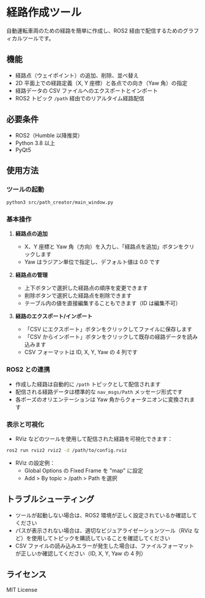# 経路作成ツール

自動運転車両のための経路を簡単に作成し、ROS2 経由で配信するためのグラフィカルツールです。

## 機能

-   経路点（ウェイポイント）の追加、削除、並べ替え
-   2D 平面上での経路定義（X, Y 座標）と各点での向き（Yaw 角）の指定
-   経路データの CSV ファイルへのエクスポートとインポート
-   ROS2 トピック `/path` 経由でのリアルタイム経路配信

## 必要条件

-   ROS2（Humble 以降推奨）
-   Python 3.8 以上
-   PyQt5

## 使用方法

### ツールの起動

```bash
python3 src/path_creator/main_window.py
```

### 基本操作

1. **経路点の追加**

    - X、Y 座標と Yaw 角（方向）を入力し、「経路点を追加」ボタンをクリックします
    - Yaw はラジアン単位で指定し、デフォルト値は 0.0 です

2. **経路点の管理**

    - 上下ボタンで選択した経路点の順序を変更できます
    - 削除ボタンで選択した経路点を削除できます
    - テーブル内の値を直接編集することもできます（ID は編集不可）

3. **経路のエクスポート/インポート**
    - 「CSV にエクスポート」ボタンをクリックしてファイルに保存します
    - 「CSV からインポート」ボタンをクリックして既存の経路データを読み込みます
    - CSV フォーマットは ID, X, Y, Yaw の 4 列です

### ROS2 との連携

-   作成した経路は自動的に `/path` トピックとして配信されます
-   配信される経路データは標準的な `nav_msgs/Path` メッセージ形式です
-   各ポーズのオリエンテーションは Yaw 角からクォータニオンに変換されます

### 表示と可視化

-   RViz などのツールを使用して配信された経路を可視化できます：

```bash
ros2 run rviz2 rviz2 -d /path/to/config.rviz
```

-   RViz の設定例：
    -   Global Options の Fixed Frame を "map" に設定
    -   Add > By topic > /path > Path を選択

## トラブルシューティング

-   ツールが起動しない場合は、ROS2 環境が正しく設定されているか確認してください
-   パスが表示されない場合は、適切なビジュアライゼーションツール（RViz など）を使用してトピックを購読していることを確認してください
-   CSV ファイルの読み込みエラーが発生した場合は、ファイルフォーマットが正しいか確認してください（ID, X, Y, Yaw の 4 列）

## ライセンス

MIT License
